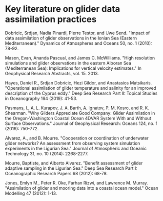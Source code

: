 # Key literature on glider data assimilation practices


Dobricic, Srdjan, Nadia Pinardi, Pierre Testor, and Uwe Send. "Impact of data assimilation of glider observations in the Ionian Sea (Eastern Mediterranean)." Dynamics of Atmospheres and Oceans 50, no. 1 (2010): 78-92.

Mason, Evan, Ananda Pascual, and James C. McWilliams. "High resolution simulations and glider observations in the eastern Alboran Sea (Mediterranean Sea): Implications for vertical velocity estimates." In Geophysical Research Abstracts, vol. 15. 2013.

Hayes, Daniel R., Srdjan Dobricic, Hezi Gildor, and Anastasios Matsikaris. "Operational assimilation of glider temperature and salinity for an improved description of the Cyprus eddy." Deep Sea Research Part II: Topical Studies in Oceanography 164 (2019): 41-53.

Pasmans, I., A. L. Kurapov, J. A. Barth, A. Ignatov, P. M. Kosro, and R. K. Shearman. "Why Gliders Appreciate Good Company: Glider Assimilation in the Oregon‐Washington Coastal Ocean 4DVAR System With and Without Surface Observations." Journal of Geophysical Research: Oceans 124, no. 1 (2019): 750-772.

Alvarez, A., and B. Mourre. "Cooperation or coordination of underwater glider networks? An assessment from observing system simulation experiments in the Ligurian Sea." Journal of Atmospheric and Oceanic Technology 31, no. 10 (2014): 2268-2277.

Mourre, Baptiste, and Alberto Alvarez. "Benefit assessment of glider adaptive sampling in the Ligurian Sea." Deep Sea Research Part I: Oceanographic Research Papers 68 (2012): 68-78.

Jones, Emlyn M., Peter R. Oke, Farhan Rizwi, and Lawrence M. Murray. "Assimilation of glider and mooring data into a coastal ocean model." Ocean Modelling 47 (2012): 1-13.



